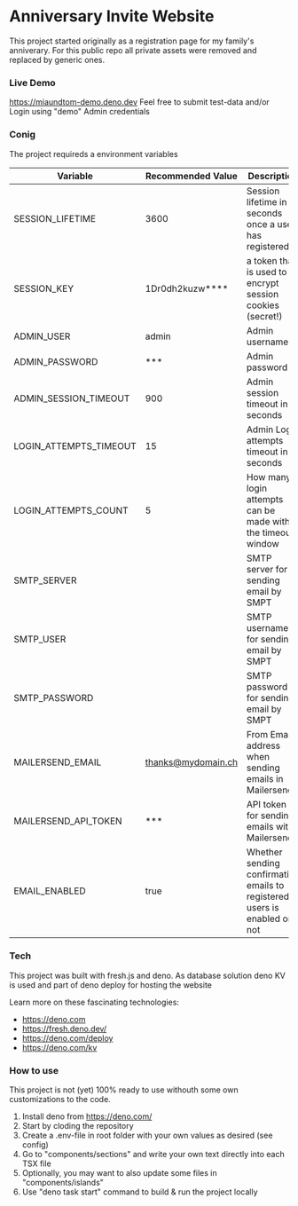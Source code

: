# Anniversary Invite Website

This project started originally as a registration page for my family's anniverary.
For this public repo all private assets were removed and replaced by generic ones.

### Live Demo

https://miaundtom-demo.deno.dev
Feel free to submit test-data and/or Login using "demo" Admin credentials

### Conig

The project requireds a environment variables

Variable | Recommended Value | Description
--- | --- | ---
SESSION_LIFETIME | 3600 | Session lifetime in seconds once a user has registered
SESSION_KEY | 1Dr0dh2kuzw**** | a token that is used to encrypt session cookies (secret!)
ADMIN_USER | admin | Admin username
ADMIN_PASSWORD | *** | Admin password
ADMIN_SESSION_TIMEOUT | 900 | Admin session timeout in seconds
LOGIN_ATTEMPTS_TIMEOUT | 15 | Admin Login attempts timeout in seconds
LOGIN_ATTEMPTS_COUNT | 5 | How many login attempts can be made within the timeout window
SMTP_SERVER |  | SMTP server for sending email by SMPT
SMTP_USER |  | SMTP username for sending email by SMPT
SMTP_PASSWORD |  | SMTP password for sending email by SMPT
MAILERSEND_EMAIL | thanks@mydomain.ch | From Email address when sending emails in Mailersend
MAILERSEND_API_TOKEN | *** | API token for sending emails with Mailersend
EMAIL_ENABLED | true | Whether sending confirmation emails to registered users is enabled or not


### Tech

This project was built with fresh.js and deno.
As database solution deno KV is used and part of deno deploy for hosting the website

Learn more on these fascinating technologies:

- https://deno.com
- https://fresh.deno.dev/
- https://deno.com/deploy 
- https://deno.com/kv


### How to use

This project is not (yet) 100% ready to use withouth some own customizations to the code.

1) Install deno from https://deno.com/
2) Start by cloding the repository
3) Create a .env-file in root folder with your own values as desired (see config)
4) Go to "components/sections" and write your own text directly into each TSX file
5) Optionally, you may want to also update some files in "components/islands"
6) Use "deno task start" command to build & run the project locally
